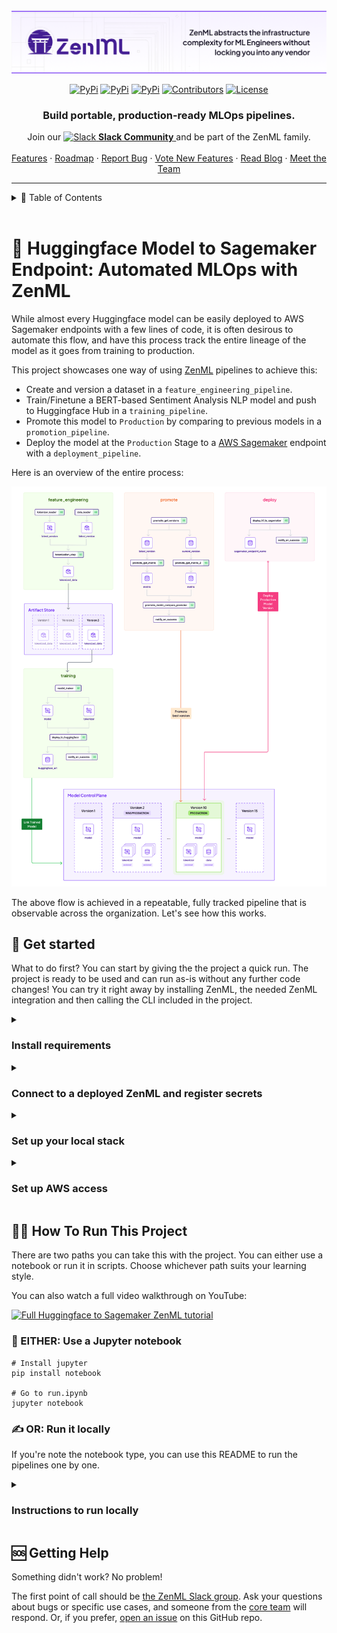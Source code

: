 <!-- PROJECT SHIELDS -->
<!--
*** I'm using markdown "reference style" links for readability.
*** Reference links are enclosed in brackets [ ] instead of parentheses ( ).
*** See the bottom of this document for the declaration of the reference variables
*** for contributors-url, forks-url, etc. This is an optional, concise syntax you may use.
*** https://www.markdownguide.org/basic-syntax/#reference-style-links
-->

<div align="center">

  <!-- PROJECT LOGO -->
  <br />
    <a href="https://zenml.io">
      <img src="assets/header.png" alt="ZenML Logo">
    </a>
  <br />

  [![PyPi][pypi-shield]][pypi-url]
  [![PyPi][pypiversion-shield]][pypi-url]
  [![PyPi][downloads-shield]][downloads-url]
  [![Contributors][contributors-shield]][contributors-url]
  [![License][license-shield]][license-url]
  <!-- [![Build][build-shield]][build-url] -->
  <!-- [![CodeCov][codecov-shield]][codecov-url] -->

</div>

<!-- MARKDOWN LINKS & IMAGES -->
<!-- https://www.markdownguide.org/basic-syntax/#reference-style-links -->

[pypi-shield]: https://img.shields.io/pypi/pyversions/zenml?color=281158

[pypi-url]: https://pypi.org/project/zenml/

[pypiversion-shield]: https://img.shields.io/pypi/v/zenml?color=361776

[downloads-shield]: https://img.shields.io/pypi/dm/zenml?color=431D93

[downloads-url]: https://pypi.org/project/zenml/

[codecov-shield]: https://img.shields.io/codecov/c/gh/zenml-io/zenml?color=7A3EF4

[codecov-url]: https://codecov.io/gh/zenml-io/zenml

[contributors-shield]: https://img.shields.io/github/contributors/zenml-io/zenml?color=7A3EF4

[contributors-url]: https://github.com/othneildrew/Best-README-Template/graphs/contributors

[license-shield]: https://img.shields.io/github/license/zenml-io/zenml?color=9565F6

[license-url]: https://github.com/zenml-io/zenml/blob/main/LICENSE

[linkedin-shield]: https://img.shields.io/badge/-LinkedIn-black.svg?style=for-the-badge&logo=linkedin&colorB=555

[linkedin-url]: https://www.linkedin.com/company/zenml/

[twitter-shield]: https://img.shields.io/twitter/follow/zenml_io?style=for-the-badge

[twitter-url]: https://twitter.com/zenml_io

[slack-shield]: https://img.shields.io/badge/-Slack-black.svg?style=for-the-badge&logo=linkedin&colorB=555

[slack-url]: https://zenml.io/slack-invite

[build-shield]: https://img.shields.io/github/workflow/status/zenml-io/zenml/Build,%20Lint,%20Unit%20&%20Integration%20Test/develop?logo=github&style=for-the-badge

[build-url]: https://github.com/zenml-io/zenml/actions/workflows/ci.yml

<div align="center">
  <h3 align="center">Build portable, production-ready MLOps pipelines.</h3>
  <p align="center">
    <div align="center">
      Join our <a href="https://zenml.io/slack-invite" target="_blank">
      <img width="18" src="https://cdn3.iconfinder.com/data/icons/logos-and-brands-adobe/512/306_Slack-512.png" alt="Slack"/>
    <b>Slack Community</b> </a> and be part of the ZenML family.
    </div>
    <br />
    <a href="https://zenml.io/features">Features</a>
    ·
    <a href="https://zenml.io/roadmap">Roadmap</a>
    ·
    <a href="https://github.com/zenml-io/zenml/issues">Report Bug</a>
    ·
    <a href="https://zenml.io/discussion">Vote New Features</a>
    ·
    <a href="https://zenml.io/blog">Read Blog</a>
    ·
    <a href="https://www.zenml.io/company#team">Meet the Team</a>
    <br />
  </p>
</div>

---

<!-- TABLE OF CONTENTS -->
<!-- TABLE OF CONTENTS -->
<details>
  <summary>🏁 Table of Contents</summary>
  <ol>
    <li><a href="#-huggingface-model-to-sagemaker-endpoint-mlops-with-zenml">Introduction</a></li>
    <li><a href="#-get-started">Get Started</a></li>
    <li>
      <a href="#-how-to-run-this-project">How To Run This Project</a>
      <ul>
        <li><a href="#-either-use-a-jupyter-notebook">EITHER: Use a Jupyter notebook</a></li>
        <li><a href="#-or-run-it-locally">OR: Run it locally</a>
          <ul>
            <li><a href="#-step-1-start-with-feature-engineering">Step 1: Start with feature engineering</a></li>
            <li><a href="#-step-2-train-the-model">Step 2: Train the model</a></li>
            <li><a href="#-step-3-promote-the-model">Step 3: Promote the model</a></li>
            <li><a href="#-step-4-deploy-the-model">Step 4: Deploy the model</a></li>
            <li><a href="#-step-5-run-the-demo-app">Step 5: Run the demo app</a></li>
          </ul>
        </li>
      </ul>
    </li>
    <li><a href="#-getting-help">Getting Help</a></li>
  </ol>
</details>
<br />

# 🤖 Huggingface Model to Sagemaker Endpoint: Automated MLOps with ZenML

While almost every Huggingface model can be easily deployed to AWS Sagemaker endpoints with a few lines of code, it is often desirous to automate this flow, and have this process track the entire lineage of the model as it goes from training to production.

This project showcases one way of using [ZenML](https://zenml.io) pipelines to achieve this:

- Create and version a dataset in a `feature_engineering_pipeline`.
- Train/Finetune a BERT-based Sentiment Analysis NLP model and push to Huggingface Hub in a `training_pipeline`.
- Promote this model to `Production` by comparing to previous models in a `promotion_pipeline`.
- Deploy the model at the `Production` Stage to a [AWS Sagemaker](https://aws.amazon.com/pm/sagemaker/) endpoint with a `deployment_pipeline`.

Here is an overview of the entire process:

<img src="assets/pipelines_overview.png" alt="Pipelines Overview" width="700">

The above flow is achieved in a repeatable, fully tracked pipeline that is observable across the organization. Let's
see how this works.

## 👋 Get started

What to do first? You can start by giving the the project a quick run. The
project is ready to be used and can run as-is without any further code
changes! You can try it right away by installing ZenML, the needed
ZenML integration and then calling the CLI included in the project.

<details>
<summary><h3>Install requirements</h3></summary>

```bash
# Clone this repo
git clone git@github.com:zenml-io/zenml-huggingface-sagemaker.git
cd zenml-huggingface-sagemaker

# Set up a Python virtual environment, if you haven't already
python3 -m venv .venv
source .venv/bin/activate

# Install requirements & integrations
# Alternatively see the Makefile for commands to use
make setup
```

</details>

<details>
<summary><h3>Connect to a deployed ZenML and register secrets</h3></summary>

After this, you should have ZenML and all of the requirements of the project installed locally.
Next thing to do is to connect to a [deployed ZenML instance](https://docs.zenml.io/deploying-zenml/). You can
create a free trial using [ZenML Cloud](https://cloud.zenml.io) to get setup quickly.

Once you have your deployed ZenML ready, you can connect to it using:

```shell
zenml connect --url YOUR_ZENML_SERVER_URL
```

This will open up the browser for your to connect to a deployed ZenML!

We now need to register your Huggingface API token to run this demo. This can be found in your [settings](https://huggingface.co/settings/tokens) page. Register this as a ZenML secret with:

```shell
zenml secret create huggingface_creds --username=HUGGINGFACE_USERNAME --token=HUGGINGFACE_TOKEN
```

</details>

<details>
<summary><h3>Set up your local stack</h3></summary>

To run this project, you need to create a [ZenML Stack](https://docs.zenml.io/user-guide/starter-guide/understand-stacks) with the required components to run the pipelines.

```shell
make install-stack

zenml stack hf-sagekamer-local
```

</details>

<details>
<summary><h3>Set up AWS access</h3></summary>

To deploy to AWS SageMaker, your local AWS client needs the necessary permissions. Ensure that you have been granted SageMaker access on your AWS account. For more information about configuring AWS for programmatic access, refer to the [AWS documentation on setting up the AWS CLI](https://docs.aws.amazon.com/cli/latest/userguide/cli-configure-quickstart.html).

Please set the appropriate environment variables for your session with the following export commands:

```shell
export AWS_ACCESS_KEY_ID=your_access_key_id
export AWS_SECRET_ACCESS_KEY=your_secret_access_key
export AWS_SESSION_TOKEN=your_session_token # if you are using temporary credentials
```

Replace `your_access_key_id`, `your_secret_access_key`, and `your_session_token` with your actual AWS credentials. These credentials will allow your local AWS client to interact securely with SageMaker and other AWS services.

</details>

## 🧑‍💻 How To Run This Project

There are two paths you can take this with the project. You can either
use a notebook or run it in scripts. Choose whichever path suits your learning
style.

You can also watch a full video walkthrough on YouTube:

[![Full Huggingface to Sagemaker ZenML tutorial](https://img.youtube.com/vi/Q1EH2H8Akgo/0.jpg)](https://www.youtube.com/watch?v=Q1EH2H8Akgo)

### 📓 EITHER: Use a Jupyter notebook

```shell
# Install jupyter
pip install notebook

# Go to run.ipynb
jupyter notebook
```

### ✍️ OR: Run it locally

If you're note the notebook type, you can use this README to run the pipelines one by one.

<details>

<summary><h3>Instructions to run locally</h3></summary>

At any time, you can look at the CLI help to see what you can do with the project:
  
```shell
python run.py --help
```

Let's walk through the process one by one:

#### 👶 Step 1: Start with feature engineering

The first pipeline is the feature engineering pipeline. This pipeline loads some data from
huggingface and uses a base tokenizer to create a tokenized dataset.

<img src="assets/pipelines_feature_eng.png" alt="Feature engineering pipeline" width="400">

Run it as follows:

```shell
python run.py --feature-pipeline --no-cache
```

Each time you run this pipeline, a new base tokenizer and tokenized dataset is produced.
In the dashboard, you can click on these artifacts and note their ID's, as they will be used
downstream in the training pipeline.

You can watch a YouTube tutorial for this part of the tutorial [here](https://youtu.be/7OTV--X9bKk).

#### 💪 Step 2: Train the model

The training pipeline trains the model on the produced data.

<img src="assets/training_pipeline_overview.png" alt="Training pipeline" width="600">

Run it as follows:

```shell
python run.py --training-pipeline --num-epochs 1 --train-batch-size 128 --eval-batch-size 12
```

Or if you'd like to use a specific version of data from the `feature_engineering_pipeline`, you can pass them into the CLI as follows:

```shell
python run.py --training-pipeline --num-epochs 2 --train-batch-size 32 --eval-batch-size 32 --dataset-artifact-id 678986c4-11f8-442c-9b9a-3c32ab454e02 --tokenizer-artifact-id 922787cb-151e-484a-8fd0-18f373a488ff
```

Note that if the `dataset-artifact-id` and `tokenizer-artifact-id` are not specified, the training pipeline simply appends the feature engineering pipeline to itself to create a fresh dataset.

This will train a model from Huggingface and register a new ZenML model on the Model Control Plane:

<img src="assets/mcp_1.png" alt="ZenML Model Control Plane" width="800">

Please note the above screens are a cloud-only feature in [ZenML Cloud](https://zenml.io/cloud), and
the CLI `zenml models list` should be used instead for OSS users.

At the end of the pipeline, the model will also be pushed the Huggingface, and a link estabilished between the ZenML Control Plane and the Huggingface model repository.

<img src="assets/hf_repo_commit.png" alt="Huggingface Repo" width="800">

<img src="assets/training_pipeline_with_hf.png" alt="Training Pipeline with HF" width="800">

Notice the linkage of the revision made on Huggingface to the metadata tracked on the ZenML pipeline. This estabilishes lineage.

You can watch a YouTube tutorial for this part of the tutorial [here](https://youtu.be/YoQoT5eSMek).

#### 🫅 Step 3: Promote the model

You can run the training pipeline a few times to produce many versions of the model. Feel free to edit the parameters accordingly.

<img src="assets/promoting_pipeline_overview.png" alt="Promotion pipeline" width="600">

When the time is right, you now run the promotion pipeline:

```shell
python run.py --promoting-pipeline --no-cache
```

This pipeline finds the best model from the last pipelines that were run, and promotes it to production. That simply means its marked as production in the Model Control Plane:

<img src="assets/mcp_2.png" alt="Model versions" width="800">

You can watch a YouTube tutorial for this part of the tutorial [here](https://youtu.be/_A2l3OMezvE).

#### 💯 Step 4: Deploy the model

Finally, when the time is right, its time to deploy the latest `Production` model with the deploymnet pipeline.

<img src="assets/deploying_pipeline_overview.png" alt="Deploying pipeline" width="800">

```shell
python run.py --deploying-pipeline
```

This uses the latest Huggingface revision, and deploys it on Sagemaker:

```shell
Creating model with name: huggingface-pytorch-inference-2023-11-08-10-33-02-272
Creating endpoint-config with name huggingface-pytorch-inference-2023-11-08-10-33-03-291
Creating endpoint with name huggingface-pytorch-inference-2023-11-08-10-33-03-291```
```

Verify that the endpoint is up:

```shell
aws sagemaker list-endpoints
```

You should see a deployed endpoint to sagemaker.

You can watch a YouTube tutorial for this part of the tutorial [here](https://youtu.be/0-dSE4vzwHY).

#### 🏃 Step 5: Run the demo app

```shell
cd gradio
python app.py
```

<img src="assets/nlp_zenml_demo.png" alt="Demo Sentiment Analysis" width="1000">

The demo has two modes: `sagemaker` and `local`. If sagemaker is selected, the client pings ZenML, finds the latest Production model, and uses the associated sagemaker endpoint to make the prediction. Otherwise, it just downloads the model and runs it locally. Naturally, the Sagemaker endpoint will usually be faster!

And there you go, you have successfully trained and pushed a model to Huggingface, and deplyoed it to AWS Sagemaker, in a ZenML pipeline. Read more on the [ZenML docs](https://docs.zenml.io)

</details>

## 🆘 Getting Help

Something didn't work? No problem!

The first point of call should
be [the ZenML Slack group](https://zenml.io/slack/).
Ask your questions about bugs or specific use cases, and someone from
the [core team](https://zenml.io/company#CompanyTeam) will respond.
Or, if you
prefer, [open an issue](https://github.com/zenml-io/zenml-huggingface-sagemaker/issues/new/choose) on
this GitHub repo.
